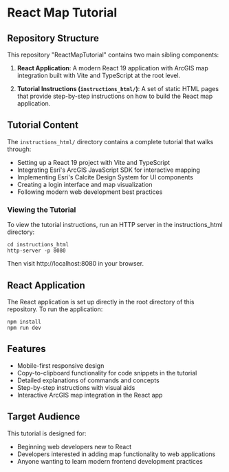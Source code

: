 # React Map Tutorial

## Repository Structure

This repository "ReactMapTutorial" contains two main sibling components:

1. **React Application**: A modern React 19 application with ArcGIS map integration built with Vite and TypeScript at the root level.

2. **Tutorial Instructions (`instructions_html/`)**: A set of static HTML pages that provide step-by-step instructions on how to build the React map application.

## Tutorial Content

The `instructions_html/` directory contains a complete tutorial that walks through:

- Setting up a React 19 project with Vite and TypeScript
- Integrating Esri's ArcGIS JavaScript SDK for interactive mapping
- Implementing Esri's Calcite Design System for UI components
- Creating a login interface and map visualization
- Following modern web development best practices

### Viewing the Tutorial

To view the tutorial instructions, run an HTTP server in the instructions_html directory:

```
cd instructions_html
http-server -p 8080
```

Then visit http://localhost:8080 in your browser.

## React Application

The React application is set up directly in the root directory of this repository. To run the application:

```
npm install
npm run dev
```

## Features

- Mobile-first responsive design
- Copy-to-clipboard functionality for code snippets in the tutorial
- Detailed explanations of commands and concepts
- Step-by-step instructions with visual aids
- Interactive ArcGIS map integration in the React app

## Target Audience

This tutorial is designed for:
- Beginning web developers new to React
- Developers interested in adding map functionality to web applications
- Anyone wanting to learn modern frontend development practices
